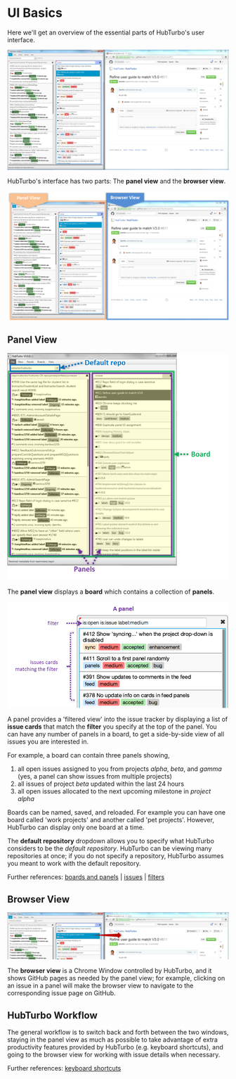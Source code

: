 # UI Basics

Here we'll get an overview of the essential parts of HubTurbo's user interface.

![](images/uiBasics/uiMainComponentsScreenshot.png?raw=true)

HubTurbo's interface has two parts: The **panel view** and the **browser view**.

![](images/uiBasics/uiMainComponentsBreakdown.png?raw=true)

## Panel View

<img src="images/uiBasics/panelViewBreakdown.png" width="600">

The **panel view** displays a **board** which contains a collection of **panels**. 

<img src="images/uiBasics/panelExplanation.png" width="600">

A panel provides a 'filtered view' into the issue tracker by displaying a list of 
**issue cards** that match the **filter** you specify at the top of the panel. 
You can have any number of panels in a board, to get a side-by-side view of all issues you are interested in. 

For example, a board can contain three panels showing,

1. all open issues assigned to you from projects *alpha*, *beta*, and *gamma* (yes, a panel can show issues from multiple projects)
2. all issues of project *beta* updated within the last 24 hours  
3. all open issues allocated to the next upcoming milestone in *project alpha*

Boards can be named, saved, and reloaded. For example you can have one board called 'work projects' and another called 'pet projects'. 
However, HubTurbo can display only one board at a time.

The **default repository** dropdown allows you to specify what HubTurbo considers to be the *default repository*. 
HubTurbo can be viewing many repositories at once; if you do not specify a repository, 
HubTurbo assumes you meant to work with the default repository. 

Further references: [boards and panels](boardsAndPanels.md) | [issues](issuesAndPRs.md) | [filters](filters.md)

## Browser View

<img src="images/uiBasics/browserViewExplanation.png" width="800">

The **browser view** is a Chrome Window controlled by HubTurbo, and it shows GitHub pages as needed by the panel view; 
for example, clicking on an issue in a panel will make the browser view to navigate to the corresponding issue page on GitHub.

## HubTurbo Workflow

The general workflow is to switch back and forth between the two windows, 
staying in the panel view as much as possible to take advantage of extra productivity features 
provided by HubTurbo (e.g. keyboard shortcuts), and going to the browser view for working with issue details when necessary.

Further references: [keyboard shortcuts](keyboardShortcuts.md)
